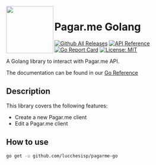 <img src="https://avatars1.githubusercontent.com/u/3846050?v=4&s=200" width="127px" height="127px" align="left" margin="0 20px !important" />

# Pagar.me Golang
[![Github All Releases](https://img.shields.io/github/downloads/lucchesisp/pagarme-go/total.svg)]()
[![API Reference](
https://camo.githubusercontent.com/915b7be44ada53c290eb157634330494ebe3e30a/68747470733a2f2f676f646f632e6f72672f6769746875622e636f6d2f676f6c616e672f6764646f3f7374617475732e737667
)](https://pkg.go.dev/github.com/lucchesisp/pagarme-go?tab=doc)
[![Go Report Card](https://goreportcard.com/badge/github.com/lucchesisp/pagarme-go)](https://goreportcard.com/report/github.com/lucchesisp/pagarme-go)
[![License: MIT](https://img.shields.io/badge/License-MIT-yellow.svg)](https://opensource.org/licenses/MIT)

A Golang library to interact with Pagar.me API.

The documentation can be found in our [Go Reference](https://pkg.go.dev/github.com/lucchesisp/pagarme-go?tab=doc)

## Description

This library covers the following features:

- Create a new Pagar.me client
- Edit a Pagar.me client

## How to use

```bash
go get -u github.com/lucchesisp/pagarme-go
```